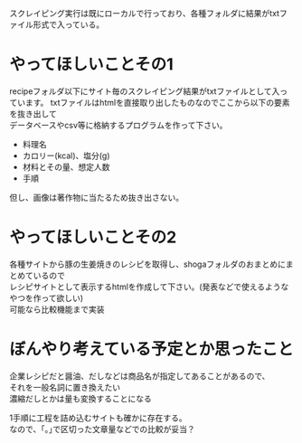 スクレイピング実行は既にローカルで行っており、各種フォルダに結果がtxtファイル形式で入っている。

# やってほしいことその1
recipeフォルダ以下にサイト毎のスクレイピング結果がtxtファイルとして入っています。
txtファイルはhtmlを直接取り出したものなのでここから以下の要素を抜き出して  
データベースやcsv等に格納するプログラムを作って下さい。
 - 料理名
 - カロリー(kcal)、塩分(g)
 - 材料とその量、想定人数
 - 手順

但し、画像は著作物に当たるため抜き出さない。

# やってほしいことその2
各種サイトから豚の生姜焼きのレシピを取得し、shogaフォルダのおまとめにまとめているので  
レシピサイトとして表示するhtmlを作成して下さい。(発表などで使えるようなやつを作って欲しい)  
可能なら比較機能まで実装

# ぼんやり考えている予定とか思ったこと
企業レシピだと醤油、だしなどは商品名が指定してあることがあるので、  
それを一般名詞に置き換えたい  
濃縮だしとかは量も変換することになる

1手順に工程を詰め込むサイトも確かに存在する。  
なので、｢。｣で区切った文章量などでの比較が妥当？